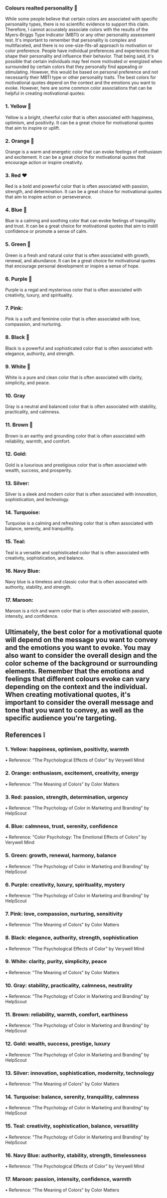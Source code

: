 ###  Colours realted personality 💜

While some people believe that certain colors are associated with specific personality types, there is no scientific evidence to support this claim. Therefore, I cannot accurately associate colors with the results of the Myers-Briggs Type Indicator (MBTI) or any other personality assessment test. It's important to remember that personality is complex and multifaceted, and there is no one-size-fits-all approach to motivation or color preference. People have individual preferences and experiences that shape their personality and influence their behavior. That being said, it's possible that certain individuals may feel more motivated or energized when surrounded by certain colors that they personally find appealing or stimulating. However, this would be based on personal preference and not necessarily their MBTI type or other personality traits.
The best colors for motivational quotes depend on the context and the emotions you want to evoke. However, here are some common color associations that can be helpful in creating motivational quotes:
### 1.	Yellow 💛
Yellow is a bright, cheerful color that is often associated with happiness, optimism, and positivity. It can be a great choice for motivational quotes that aim to inspire or uplift.
### 2.	Orange 🧡
Orange is a warm and energetic color that can evoke feelings of enthusiasm and excitement. It can be a great choice for motivational quotes that encourage action or inspire creativity.
### 3.	Red ❤️
Red is a bold and powerful color that is often associated with passion, strength, and determination. It can be a great choice for motivational quotes that aim to inspire action or perseverance.
### 4.	Blue 💙
Blue is a calming and soothing color that can evoke feelings of tranquility and trust. It can be a great choice for motivational quotes that aim to instill confidence or promote a sense of calm.
### 5.	Green 💚 
Green is a fresh and natural color that is often associated with growth, renewal, and abundance. It can be a great choice for motivational quotes that encourage personal development or inspire a sense of hope.
### 6.	Purple 💜
Purple is a regal and mysterious color that is often associated with creativity, luxury, and spirituality.
### 7.	Pink: 
Pink is a soft and feminine color that is often associated with love, compassion, and nurturing.
### 8.	Black 🖤
Black is a powerful and sophisticated color that is often associated with elegance, authority, and strength.
### 9.	White 🤍
White is a pure and clean color that is often associated with clarity, simplicity, and peace.
### 10.	Gray 
Gray is a neutral and balanced color that is often associated with stability, practicality, and calmness.
### 11.	Brown 🤎
Brown is an earthy and grounding color that is often associated with reliability, warmth, and comfort.
### 12.	Gold: 
Gold is a luxurious and prestigious color that is often associated with wealth, success, and prosperity.
### 13.	Silver:
Silver is a sleek and modern color that is often associated with innovation, sophistication, and technology.
### 14.	Turquoise:
Turquoise is a calming and refreshing color that is often associated with balance, serenity, and tranquillity.
### 15.	Teal: 
Teal is a versatile and sophisticated color that is often associated with creativity, sophistication, and balance.
### 16.	Navy Blue:
Navy blue is a timeless and classic color that is often associated with authority, stability, and strength.
### 17.	Maroon: 
Maroon is a rich and warm color that is often associated with passion, intensity, and confidence.

## Ultimately, the best color for a motivational quote will depend on the message you want to convey and the emotions you want to evoke. You may also want to consider the overall design and the color scheme of the background or surrounding elements. Remember that the emotions and feelings that different colours evoke can vary depending on the context and the individual. When creating motivational quotes, it's important to consider the overall message and tone that you want to convey, as well as the specific audience you're targeting.

## References ❕

### 1.	Yellow: happiness, optimism, positivity, warmth
•	Reference: "The Psychological Effects of Color" by Verywell Mind
### 2.	Orange: enthusiasm, excitement, creativity, energy
•	Reference: "The Meaning of Colors" by Color Matters
### 3.	Red: passion, strength, determination, urgency
•	Reference: "The Psychology of Color in Marketing and Branding" by HelpScout
### 4.	Blue: calmness, trust, serenity, confidence
•	Reference: "Color Psychology: The Emotional Effects of Colors" by Verywell Mind
### 5.	Green: growth, renewal, harmony, balance
•	Reference: "The Psychology of Color in Marketing and Branding" by HelpScout
### 6.	Purple: creativity, luxury, spirituality, mystery
•	Reference: "The Psychology of Color in Marketing and Branding" by HelpScout
### 7.	Pink: love, compassion, nurturing, sensitivity
•	Reference: "The Meaning of Colors" by Color Matters
### 8.	Black: elegance, authority, strength, sophistication
•	Reference: "The Psychological Effects of Color" by Verywell Mind
### 9.	White: clarity, purity, simplicity, peace
•	Reference: "The Meaning of Colors" by Color Matters
### 10.	Gray: stability, practicality, calmness, neutrality
•	Reference: "The Psychology of Color in Marketing and Branding" by HelpScout
### 11.	Brown: reliability, warmth, comfort, earthiness
•	Reference: "The Psychology of Color in Marketing and Branding" by HelpScout
### 12.	Gold: wealth, success, prestige, luxury
•	Reference: "The Psychology of Color in Marketing and Branding" by HelpScout
### 13.	Silver: innovation, sophistication, modernity, technology
•	Reference: "The Meaning of Colors" by Color Matters
### 14.	Turquoise: balance, serenity, tranquility, calmness
•	Reference: "The Psychology of Color in Marketing and Branding" by HelpScout
### 15.	Teal: creativity, sophistication, balance, versatility
•	Reference: "The Psychology of Color in Marketing and Branding" by HelpScout
### 16.	Navy Blue: authority, stability, strength, timelessness
•	Reference: "The Psychological Effects of Color" by Verywell Mind
### 17.	Maroon: passion, intensity, confidence, warmth
•	Reference: "The Meaning of Colors" by Color Matters
